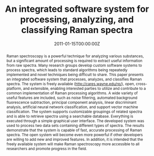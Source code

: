 ---
title: "An integrated software system for processing, analyzing, and classifying Raman spectra"
authors:
- Alex-Cao
date: "2011-01-15T00:00:00Z"
doi: "https://doi.org/10.1016/j.chemolab.2010.09.011"

# Schedule page publish date (NOT publication's date).
publishDate: "2020-08-18T00:00:00Z"

# Publication type.
# Legend: 0 = Uncategorized; 1 = Conference paper; 2 = Journal article;
# 3 = Preprint / Working Paper; 4 = Report; 5 = Book; 6 = Book section;
# 7 = Thesis; 8 = Patent
publication_types: ["2"]

# Publication name and optional abbreviated publication name.
publication: Chemometrics and Intelligent Laboratory Systems
publication_short: Chemometr Intell Lab Syst

abstract: "Raman spectroscopy is a powerful technique for analyzing various substances, but a significant amount of processing is required to extract useful information from raw spectra. Many research groups develop custom software systems to process spectra, which leads to standard algorithms being repeatedly implemented and novel techniques being difficult to share. This paper presents an integrated software system that processes, analyzes, and classifies Raman spectra. The system is freely available (http://cares.wayne.edu/rp/), open, cross-platform, and extensible, enabling interested parties to utilize and contribute to a common implementation of Raman processing algorithms.

A wide variety of useful features are included, such as noise filtering, automated background fluorescence subtraction, principal component analysis, linear discriminant analysis, artificial neural network classification, and support vector machine classification. The system supports customizable groupings of related spectra and is able to retrieve spectra using a searchable database. Everything is executed through a simple graphical user interface.

The developed system was used to process two data sets containing different types of spectra. The results demonstrate that the system is capable of fast, accurate processing of Raman spectra. The open system will become even more powerful if other developers are willing to add new and improved features. In addition, it is intended that the freely available system will make Raman spectroscopy more accessible to all researchers and promote progress in the field."

# Summary. An optional shortened abstract.
# summary: Lorem ipsum dolor sit amet, consectetur adipiscing elit. Duis posuere tellus ac convallis placerat. Proin tincidunt magna sed ex sollicitudin condimentum.

tags:
- Raman spectra
- Integrated software system
- Oepn system

featured: false

links:
- name: Online Access
  url: https://www.sciencedirect.com/science/article/abs/pii/S0169743910002212
# url_pdf: 
# url_code: '#'
# url_dataset: '#'
# url_poster: '#'
# url_project: ''
# url_slides: ''
# url_source: '#'
# url_video: '#'

# Featured image
# To use, add an image named `featured.jpg/png` to your page's folder. 
# image:
#   caption: ''
#   focal_point: ""
#   preview_only: false

# Associated Projects (optional).
#   Associate this publication with one or more of your projects.
#   Simply enter your project's folder or file name without extension.
#   E.g. `internal-project` references `content/project/internal-project/index.md`.
#   Otherwise, set `projects: []`.
# projects:


# Slides (optional).
#   Associate this publication with Markdown slides.
#   Simply enter your slide deck's filename without extension.
#   E.g. `slides: "example"` references `content/slides/example/index.md`.
#   Otherwise, set `slides: ""`.
slides: ""
---